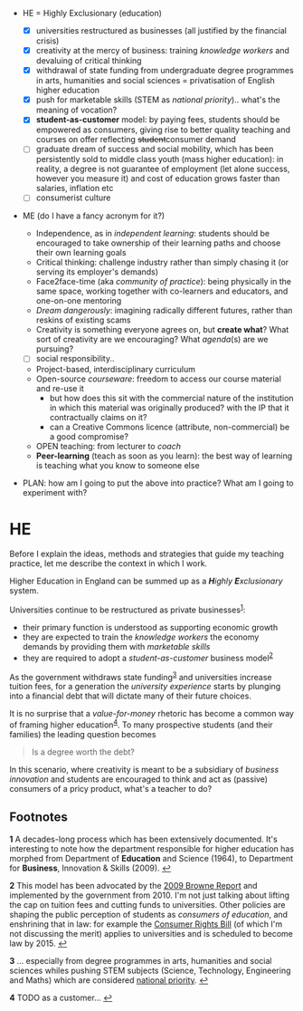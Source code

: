 * HE = Highly Exclusionary (education) 
	- [x] universities restructured as businesses (all justified by the financial crisis)
	- [x] creativity at the mercy of business: training *knowledge workers* and devaluing of critical thinking
	- [x] withdrawal of state funding from undergraduate degree programmes in arts, humanities and social sciences = privatisation of English higher education
	- [x] push for marketable skills (STEM as *national priority*).. what's the meaning of vocation?
	- [x] **student-as-customer** model: by paying fees, students should be empowered as consumers, giving rise to better quality teaching and courses on offer reflecting <del>student</del>consumer demand
	- [ ] graduate dream of success and social mobility, which has been persistently sold to middle class youth (mass higher education): in reality, a degree is not guarantee of employment (let alone success, however you measure it) and cost of education grows faster than salaries, inflation etc
	- [ ] consumerist culture

* ME (do I have a fancy acronym for it?)	
	* Independence, as in *independent learning*: students should be encouraged to take ownership of their learning paths and choose their own learning goals
	* Critical thinking: challenge industry rather than simply chasing it (or serving its employer's demands)
	* Face2face-time (aka *community of practice*): being physically in the same space, working together with co-learners and educators, and one-on-one mentoring
	* *Dream dangerously*: imagining radically different futures, rather than reskins of existing scams
	* Creativity is something everyone agrees on, but **create what**? What sort of creativity are we encouraging? What *agenda*(s) are we pursuing?
	* [ ] social responsibility..
	* Project-based, interdisciplinary curriculum
	* Open-source *courseware*: freedom to access our course material and re-use it
		* but how does this sit with the commercial nature of the institution in which this material was originally produced? with the IP that it contractually claims on it? 
		* can a Creative Commons licence (attribute, non-commercial) be a good compromise?
	* OPEN teaching: from lecturer to *coach*
	* **Peer-learning** (teach as soon as you learn): the best way of learning is teaching what you know to someone else

* PLAN: how am I going to put the above into practice? What am I going to experiment with?

# HE

Before I explain the ideas, methods and strategies that guide my teaching practice, let me describe the context in which I work. 

Higher Education in England can be summed up as a *<b>H</b>ighly <b>E</b>xclusionary* system.

Universities continue to be <span id="a1">restructured as private businesses</span><sup>[1](#f1)</sup>:

* their primary function is understood as supporting economic growth
* they are expected to train the *knowledge workers* the economy demands by providing them with *marketable skills*
* they are required to adopt a *student-as-customer* <span id="a2">business model</span><sup>[2](#f2)</sup>

As the government withdraws state funding<span id="a3"></span><sup>[3](#f3)</sup> and universities increase tuition fees, for a generation the *university experience* starts by plunging into a financial debt that will dictate many of their future choices.

It is no surprise that a *value-for-money* rhetoric has become a common way of framing higher education<span id="a4"></span><sup>[4](#f4)</sup>. To many prospective students (and their families) the leading question becomes

> Is a degree worth the debt?

In this scenario, where creativity is meant to be a subsidiary of *business innovation* and students are encouraged to think and act as (passive) consumers of a pricy product, what's a teacher to do? 







## Footnotes

<b id="f1">1</b> A decades-long process which has been extensively documented. It's interesting to note how the department responsible for higher education has morphed from Department of **Education** and Science (1964), to Department for **Business**, Innovation & Skills (2009). [↩](#a1)

<b id="f2">2</b> This model has been advocated by the [2009 Browne Report](https://www.gov.uk/government/uploads/system/uploads/attachment_data/file/422565/bis-10-1208-securing-sustainable-higher-education-browne-report.pdf) and implemented by the government from 2010. I'm not just talking about lifting the cap on tuition fees and cutting funds to universities. Other policies are shaping the public perception of students as *consumers of education*, and enshrining that in law: for example the [Consumer Rights Bill](http://services.parliament.uk/bills/2014-15/consumerrights.html) (of which I'm not discussing the merit) applies to universities and is scheduled to become law by 2015. [↩](#a2)

<b id="f3">3</b> ... especially from degree programmes in arts, humanities and social sciences whiles pushing STEM subjects (Science, Technology, Engineering and Maths) which are considered [national priority](https://www.gov.uk/government/news/maths-and-science-must-be-the-top-priority-in-our-schools-says-prime-minister). [↩](#a3)

<b id="f4">4</b> TODO as a customer... [↩](#a4)